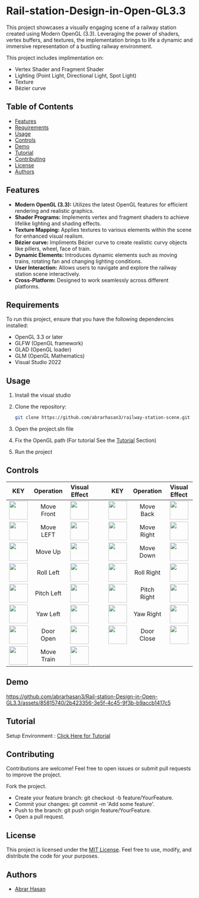 # Rail-station-Design-in-Open-GL3.3

This project showcases a visually engaging scene of a railway station created using Modern OpenGL (3.3). Leveraging the power of shaders, vertex buffers, and textures, the implementation brings to life a dynamic and immersive representation of a bustling railway environment.

This project includes implimentation on:
- Vertex Shader and Fragment Shader
- Lighting (Point Light, Directional Light, Spot Light)
- Texture
- Bézier curve

## Table of Contents

- [Features](#features)
- [Requirements](#requirements)
- [Usage](#usage)
- [Controls](#controls)
- [Demo](#demo)
- [Tutorial](#tutorial)
- [Contributing](#contributing)
- [License](#license)
- [Authors](#authors)

## Features

- **Modern OpenGL (3.3):** Utilizes the latest OpenGL features for efficient rendering and realistic graphics.
- **Shader Programs:** Implements vertex and fragment shaders to achieve lifelike lighting and shading effects.
- **Texture Mapping:** Applies textures to various elements within the scene for enhanced visual realism.
- **Bézier curve:** Impliments Bézier curve to create realistic curvy objects like pillers, wheel, face of train. 
- **Dynamic Elements:** Introduces dynamic elements such as moving trains, rotating fan and changing lighting conditions.
- **User Interaction:** Allows users to navigate and explore the railway station scene interactively.
- **Cross-Platform:** Designed to work seamlessly across different platforms.

## Requirements

To run this project, ensure that you have the following dependencies installed:

- OpenGL 3.3 or later
- GLFW (OpenGL framework)
- GLAD (OpenGL loader)
- GLM (OpenGL Mathematics)
- Visual Studio 2022

## Usage
1. Install the visual studio
2. Clone the repository:

   ```bash
   git clone https://github.com/abrarhasan3/railway-station-scene.git
3. Open the project.sln file
4. Fix the OpenGL path (For tutorial See the [Tutorial](#tutorial) Section) 
5. Run the project

## Controls



| KEY  | Operation | Visual Effect |  | | KEY  | Operation | Visual Effect | 
| :-------------: | :-------------: | :-------------: |:-------------: |:-------------: | :-------------: | :-------------: | :-------------: |
|  <img src ="https://github.com/abrarhasan3/Rail-station-Design-in-Open-GL3.3/assets/85815740/c2878424-81d2-4567-ac7f-5e3c40fdf42c" height = "50" width = "50"> | Move Front  | <img src="https://github.com/abrarhasan3/Rail-station-Design-in-Open-GL3.3/assets/85815740/dd497508-6fd3-4f06-a431-5c28d33e620a" height = "50" width = "50"> |  | | <img src ="https://github.com/abrarhasan3/Rail-station-Design-in-Open-GL3.3/blob/main/Images/S.png" height = "50" width = "50"> | Move Back  | <img src="https://github.com/abrarhasan3/Rail-station-Design-in-Open-GL3.3/blob/main/Images/Back.png" height = "50" width = "50"> | 
|  <img src ="https://github.com/abrarhasan3/Rail-station-Design-in-Open-GL3.3/blob/main/Images/A.png" height = "50" width = "50"> | Move LEFT  | <img src="https://github.com/abrarhasan3/Rail-station-Design-in-Open-GL3.3/blob/main/Images/Left.png" height = "50" width = "50"> |  | | <img src ="https://github.com/abrarhasan3/Rail-station-Design-in-Open-GL3.3/blob/main/Images/D.png" height = "50" width = "50"> | Move Right  | <img src="https://github.com/abrarhasan3/Rail-station-Design-in-Open-GL3.3/blob/main/Images/Right.png" height = "50" width = "50"> |  
|  <img src ="https://github.com/abrarhasan3/Rail-station-Design-in-Open-GL3.3/blob/main/Images/E.png" height = "50" width = "50"> | Move Up  | <img src="https://github.com/abrarhasan3/Rail-station-Design-in-Open-GL3.3/blob/main/Images/UP.png" height = "50" width = "50"> |  | | <img src ="https://github.com/abrarhasan3/Rail-station-Design-in-Open-GL3.3/blob/main/Images/F.png" height = "50" width = "50"> | Move Down  | <img src="https://github.com/abrarhasan3/Rail-station-Design-in-Open-GL3.3/blob/main/Images/Down.png" height = "50" width = "50"> | 
|  <img src ="https://github.com/abrarhasan3/Rail-station-Design-in-Open-GL3.3/blob/main/Images/k.png" height = "50" width = "50"> | Roll Left  | <img src="https://github.com/abrarhasan3/Rail-station-Design-in-Open-GL3.3/blob/main/Images/Roll%20Left.png" height = "50" width = "50"> |  | | <img src ="https://github.com/abrarhasan3/Rail-station-Design-in-Open-GL3.3/blob/main/Images/J.png" height = "50" width = "50"> | Roll Right  | <img src="https://github.com/abrarhasan3/Rail-station-Design-in-Open-GL3.3/blob/main/Images/Roll%20Right.png" height = "50" width = "50"> | 
|  <img src ="https://github.com/abrarhasan3/Rail-station-Design-in-Open-GL3.3/blob/main/Images/I.png" height = "50" width = "50"> | Pitch Left  | <img src="https://github.com/abrarhasan3/Rail-station-Design-in-Open-GL3.3/blob/main/Images/Pitch%20Left.png" height = "50" width = "50"> |  | | <img src ="https://github.com/abrarhasan3/Rail-station-Design-in-Open-GL3.3/blob/main/Images/U.png" height = "50" width = "50"> | Pitch Right  | <img src="https://github.com/abrarhasan3/Rail-station-Design-in-Open-GL3.3/blob/main/Images/Pitch%20Right.png" height = "50" width = "50"> | 
| <img src ="https://github.com/abrarhasan3/Rail-station-Design-in-Open-GL3.3/blob/main/Images/T.png" height = "50" width = "50"> | Yaw Left  | <img src="https://github.com/abrarhasan3/Rail-station-Design-in-Open-GL3.3/blob/main/Images/Yaw%20Left.png" height = "50" width = "50">| | | <img src ="https://github.com/abrarhasan3/Rail-station-Design-in-Open-GL3.3/blob/main/Images/Y.png" height = "50" width = "50"> | Yaw Right  | <img src="https://github.com/abrarhasan3/Rail-station-Design-in-Open-GL3.3/blob/main/Images/Yaw%20Right.png" height = "50" width = "50">|
| <img src ="https://github.com/abrarhasan3/Rail-station-Design-in-Open-GL3.3/blob/main/Images/P.png" height = "50" width = "50"> | Door Open  | <img src="https://github.com/abrarhasan3/Rail-station-Design-in-Open-GL3.3/blob/main/Images/Door%20Open.png" height = "50" width = "50">| | | <img src ="https://github.com/abrarhasan3/Rail-station-Design-in-Open-GL3.3/blob/main/Images/O.png" height = "50" width = "50"> | Door Close  | <img src="https://github.com/abrarhasan3/Rail-station-Design-in-Open-GL3.3/blob/main/Images/Door%20Close.png" height = "50" width = "50">|<br>
| <img src ="https://github.com/abrarhasan3/Rail-station-Design-in-Open-GL3.3/blob/main/Images/L.png" height = "50" width = "50"> | Move Train  | <img src="https://github.com/abrarhasan3/Rail-station-Design-in-Open-GL3.3/blob/main/Images/Move%20Train.png" height = "50" width = "50">|  
## Demo


https://github.com/abrarhasan3/Rail-station-Design-in-Open-GL3.3/assets/85815740/2b423356-3e5f-4c45-9f3b-b9accb1417c5




## Tutorial 
Setup Environment : <a href= "https://youtu.be/WoTRZ0t1tT4?si=uxiBXIGt65EZqlh5">Click Here for Tutorial </a>

## Contributing
Contributions are welcome! Feel free to open issues or submit pull requests to improve the project.

Fork the project.
- Create your feature branch: git checkout -b feature/YourFeature.
- Commit your changes: git commit -m 'Add some feature'.
- Push to the branch: git push origin feature/YourFeature.
- Open a pull request.

## License

This project is licensed under the [MIT License](https://choosealicense.com/licenses/mit/). Feel free to use, modify, and distribute the code for your purposes.

## Authors

- [Abrar Hasan](https://www.github.com/abrarhasan3)
